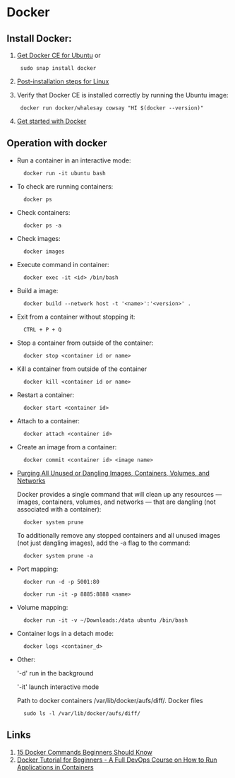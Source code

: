# Docker

## Install Docker:

1. [Get Docker CE for Ubuntu](https://docs.docker.com/install/linux/docker-ce/ubuntu/) or

        sudo snap install docker

2. [Post-installation steps for Linux](https://docs.docker.com/install/linux/linux-postinstall/)
3. Verify that Docker CE is installed correctly by running the Ubuntu image:

        docker run docker/whalesay cowsay "HI $(docker --version)"

4. [Get started with Docker](https://docs.docker.com/get-started/)

## Operation with docker

- Run a container in an interactive mode:

        docker run -it ubuntu bash

- To check are running containers:

        docker ps

- Check containers:

        docker ps -a

- Check images:

        docker images

- Execute command in container:

        docker exec -it <id> /bin/bash

- Build a image:

        docker build --network host -t '<name>':'<version>' .

- Exit from a container without stopping it:

        CTRL + P + Q

- Stop a container from outside of the container:

        docker stop <container id or name>

- Kill a container from outside of the container

        docker kill <container id or name>

- Restart a container:

        docker start <container id>

- Attach to a container:

        docker attach <container id>

- Create an image from a container:

        docker commit <container id> <image name>

- [Purging All Unused or Dangling Images, Containers, Volumes, and Networks](https://www.digitalocean.com/community/tutorials/how-to-remove-docker-images-containers-and-volumes)

    Docker provides a single command that will clean up any resources — images, containers, volumes, and networks — that are dangling (not associated with a container):

        docker system prune

    To additionally remove any stopped containers and all unused images (not just dangling images), add the -a flag to the command:

        docker system prune -a

- Port mapping:

        docker run -d -p 5001:80

        docker run -it -p 8885:8888 <name>

- Volume mapping:

        docker run -it -v ~/Downloads:/data ubuntu /bin/bash

- Container logs in a detach mode:

        docker logs <container_d>

- Other:

    '-d' run in the background

    '-it' launch interactive mode

    Path to docker containers /var/lib/docker/aufs/diff/. Docker files

        sudo ls -l /var/lib/docker/aufs/diff/

## Links

1. [15 Docker Commands Beginners Should Know](https://dev.to/kojikanao/15-docker-commands-for-beginners-4m4d)
2. [Docker Tutorial for Beginners - A Full DevOps Course on How to Run Applications in Containers](https://www.youtube.com/watch?v=fqMOX6JJhGo)